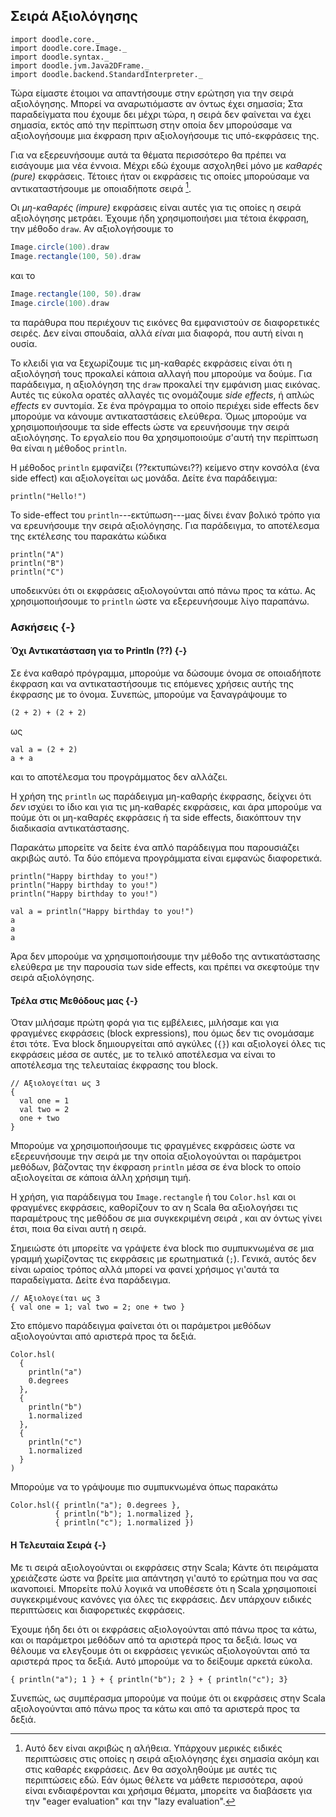 ## Σειρά Αξιολόγησης

```tut:invisible
import doodle.core._
import doodle.core.Image._
import doodle.syntax._
import doodle.jvm.Java2DFrame._
import doodle.backend.StandardInterpreter._
```

Τώρα είμαστε έτοιμοι να απαντήσουμε στην ερώτηση για την σειρά αξιολόγησης.
Μπορεί να αναρωτιόμαστε αν όντως έχει σημασία;
Στα παραδείγματα που έχουμε δει μέχρι τώρα, η σειρά δεν φαίνεται να έχει σημασία, εκτός από την περίπτωση στην οποία δεν μπορούσαμε να αξιολογήσουμε μια έκφραση πριν αξιολογήσουμε τις υπό-εκφράσεις της.

Για να εξερευνήσουμε αυτά τα θέματα περισσότερο θα πρέπει να εισάγουμε μια νέα έννοια.
Μέχρι εδώ έχουμε ασχοληθεί μόνο με *καθαρές (pure)* εκφράσεις.
Τέτοιες ήταν οι εκφράσεις τις οποίες μπορούσαμε να αντικαταστήσουμε με οποιαδήποτε σειρά [^ειδικές-περιπτώσεις].

Οι *μη-καθαρές (impure)* εκφράσεις είναι αυτές για τις οποίες η σειρά αξιολόγησης μετράει.
Έχουμε ήδη χρησιμοποιήσει μια τέτοια έκφραση, την μέθοδο `draw`.
Αν αξιολογήσουμε τo

```scala
Image.circle(100).draw
Image.rectangle(100, 50).draw
```

και τo

```scala
Image.rectangle(100, 50).draw
Image.circle(100).draw
```

τα παράθυρα που περιέχουν τις εικόνες θα εμφανιστούν σε διαφορετικές σειρές.
Δεν είναι σπουδαία, αλλά *είναι* μια διαφορά, που αυτή είναι η ουσία.

Το κλειδί για να ξεχωρίζουμε τις μη-καθαρές εκφράσεις είναι ότι η αξιολόγησή τους προκαλεί κάποια αλλαγή που μπορούμε να δούμε.
Για παράδειγμα, η αξιολόγηση της `draw` προκαλεί την εμφάνιση μιας εικόνας.
Αυτές τις εύκολα ορατές αλλαγές τις ονομάζουμε *side effects*, ή απλώς *effects* εν συντομία.
Σε ένα πρόγραμμα το οποίο περιέχει side effects δεν μπορούμε να κάνουμε αντικαταστάσεις ελεύθερα.
Όμως μπορούμε να χρησιμοποιήσουμε τα side effects ώστε να ερευνήσουμε την σειρά αξιολόγησης.
Το εργαλείο που θα χρησιμοποιούμε σ'αυτή την περίπτωση θα είναι η μέθοδος `println`.

Η μέθοδος `println` εμφανίζει (??εκτυπώνει??) κείμενο στην κονσόλα (ένα side effect) και αξιολογείται ως μονάδα.
Δείτε ένα παράδειγμα:

```tut:book
println("Hello!")
```

Το side-effect του `println`---εκτύπωση---μας δίνει έναν βολικό τρόπο για να ερευνήσουμε την σειρά αξιολόγησης.
Για παράδειγμα, το αποτέλεσμα της εκτέλεσης του παρακάτω κώδικα

```tut:book
println("A")
println("B")
println("C")
```

υποδεικνύει ότι οι εκφράσεις αξιολογούνται από πάνω προς τα κάτω.
Ας χρησιμοποιήσουμε το `println` ώστε να εξερευνήσουμε λίγο παραπάνω.


### Ασκήσεις {-}

#### Όχι Αντικατάσταση για το Println (??) {-}

Σε ένα καθαρό πρόγραμμα, μπορούμε να δώσουμε όνομα σε οποιαδήποτε έκφραση και να αντικαταστήσουμε τις επόμενες χρήσεις αυτής της έκφρασης με το όνομα.
Συνεπώς, μπορούμε να ξαναγράψουμε το

```tut:silent:book
(2 + 2) + (2 + 2)
```

ως

```tut:silent:book
val a = (2 + 2)
a + a
```

και το αποτέλεσμα του προγράμματος δεν αλλάζει.

Η χρήση της `println` ως παράδειγμα μη-καθαρής έκφρασης, δείχνει ότι *δεν* ισχύει το ίδιο και για τις μη-καθαρές εκφράσεις, και άρα μπορούμε να πούμε ότι οι μη-καθαρές εκφράσεις ή τα side effects, διακόπτουν την διαδικασία αντικατάστασης.

<div class="solution">
Παρακάτω μπορείτε να δείτε ένα απλό παράδειγμα που παρουσιάζει ακριβώς αυτό.
Τα δύο επόμενα προγράμματα είναι εμφανώς διαφορετικά.

```tut:book
println("Happy birthday to you!")
println("Happy birthday to you!")
println("Happy birthday to you!")
```

```tut:book
val a = println("Happy birthday to you!")
a
a 
a
```

Άρα δεν μπορούμε να χρησιμοποιήσουμε την μέθοδο της αντικατάστασης ελεύθερα με την παρουσία των side effects, και πρέπει να σκεφτούμε την σειρά αξιολόγησης.
</div>


#### Τρέλα στις Μεθόδους μας {-}

Όταν μιλήσαμε πρώτη φορά για τις εμβέλειες, μιλήσαμε και για φραγμένες εκφράσεις (block expressions), που όμως δεν τις ονομάσαμε έτσι τότε.
Ένα block δημιουργείται από αγκύλες (`{}`) και αξιολογεί όλες τις εκφράσεις μέσα σε αυτές, με το τελικό αποτέλεσμα να είναι το αποτέλεσμα της τελευταίας έκφρασης του block.

```tut:book
// Αξιολογείται ως 3
{
  val one = 1
  val two = 2
  one + two
}
```

Μπορούμε να χρησιμοποιήσουμε τις φραγμένες εκφράσεις ώστε να εξερευνήσουμε την σειρά με την οποία αξιολογούνται οι παράμετροι μεθόδων, βάζοντας την έκφραση `println` μέσα σε ένα block το οποίο αξιολογείται σε κάποια άλλη χρήσιμη τιμή.

Η χρήση, για παράδειγμα του `Image.rectangle` ή του `Color.hsl` και οι φραγμένες εκφράσεις, καθορίζουν το αν η Scala θα αξιολογήσει τις παραμέτρους της μεθόδου σε μια συγκεκριμένη σειρά , και αν όντως γίνει έτσι, ποια θα είναι αυτή η σειρά.

Σημειώστε ότι μπορείτε να γράψετε ένα block πιο συμπυκνωμένα σε μια γραμμή χωρίζοντας τις εκφράσεις με ερωτηματικά (`;`).
Γενικά, αυτός δεν είναι ωραίος τρόπος αλλά μπορεί να φανεί χρήσιμος γι'αυτά τα παραδείγματα.
Δείτε ένα παράδειγμα.

```tut:book
// Αξιολογείται ως 3
{ val one = 1; val two = 2; one + two }
```

<div class="solution">
Στο επόμενο παράδειγμα φαίνεται ότι οι παράμετροι μεθόδων αξιολογούνται από αριστερά προς τα δεξιά.

```tut:book
Color.hsl(
  {
    println("a")
    0.degrees
  },
  {
    println("b")
    1.normalized
  },
  { 
    println("c")
    1.normalized
  }
)
```

Μπορούμε να το γράψουμε πιο συμπυκνωμένα όπως παρακάτω
```tut:book
Color.hsl({ println("a"); 0.degrees },
          { println("b"); 1.normalized },
          { println("c"); 1.normalized })
```
</div>


#### Η Τελευταία Σειρά  {-}

Με τι σειρά αξιολογούνται οι εκφράσεις στην Scala;
Κάντε ότι πειράματα χρειάζεστε ώστε να βρείτε μια απάντηση γι'αυτό το ερώτημα που να σας ικανοποιεί.
Μπορείτε  πολύ λογικά να υποθέσετε ότι η Scala χρησιμοποιεί συγκεκριμένους κανόνες για όλες τις εκφράσεις.
Δεν υπάρχουν ειδικές περιπτώσεις και διαφορετικές εκφράσεις.

<div class="solution">
Έχουμε ήδη δει ότι οι εκφράσεις αξιολογούνται από πάνω προς τα κάτω, και οι παράμετροι μεθόδων από τα αριστερά προς τα δεξιά.
Ισως να θέλουμε να ελεγξουμε ότι οι εκφράσεις γενικώς αξιολογούνται από τα αριστερά προς τα δεξιά.
Αυτό μπορούμε να το δείξουμε αρκετά εύκολα.

```tut:book
{ println("a"); 1 } + { println("b"); 2 } + { println("c"); 3}
```

Συνεπώς, ως συμπέρασμα μπορούμε να πούμε ότι οι εκφράσεις στην Scala αξιολογούνται από πάνω προς τα κάτω και από τα αριστερά προς τα δεξιά.
</div>

[^ειδικές-περιπτώσεις]: Αυτό δεν είναι ακριβώς η αλήθεια. Υπάρχουν μερικές ειδικές περιπτώσεις στις οποίες η σειρά αξιολόγησης έχει σημασία ακόμη και στις καθαρές εκφράσεις. Δεν θα ασχοληθούμε με αυτές τις περιπτώσεις εδώ. Εάν όμως θέλετε να μάθετε περισσότερα, αφού είναι ενδιαφέρονται και χρήσιμα θέματα, μπορείτε να διαβάσετε για την "eager evaluation" και την "lazy evaluation".
